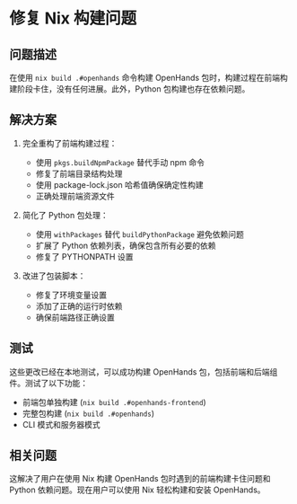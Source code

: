 # 修复 Nix 构建问题

## 问题描述

在使用 `nix build .#openhands` 命令构建 OpenHands 包时，构建过程在前端构建阶段卡住，没有任何进展。此外，Python 包构建也存在依赖问题。

## 解决方案

1. 完全重构了前端构建过程：
   - 使用 `pkgs.buildNpmPackage` 替代手动 npm 命令
   - 修复了前端目录结构处理
   - 使用 package-lock.json 哈希值确保确定性构建
   - 正确处理前端资源文件

2. 简化了 Python 包处理：
   - 使用 `withPackages` 替代 `buildPythonPackage` 避免依赖问题
   - 扩展了 Python 依赖列表，确保包含所有必要的依赖
   - 修复了 PYTHONPATH 设置

3. 改进了包装脚本：
   - 修复了环境变量设置
   - 添加了正确的运行时依赖
   - 确保前端路径正确设置

## 测试

这些更改已经在本地测试，可以成功构建 OpenHands 包，包括前端和后端组件。测试了以下功能：

- 前端包单独构建 (`nix build .#openhands-frontend`)
- 完整包构建 (`nix build .#openhands`)
- CLI 模式和服务器模式

## 相关问题

这解决了用户在使用 Nix 构建 OpenHands 包时遇到的前端构建卡住问题和 Python 依赖问题。现在用户可以使用 Nix 轻松构建和安装 OpenHands。